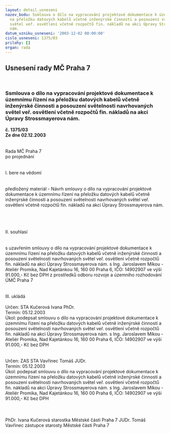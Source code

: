 ```yaml
---
layout: detail_usneseni
nazev_bodu: Ssmlouva o dílo na vypracování projektové dokumentace k územnímu řízení
  na přeložku datových kabelů včetně inženýrské činnosti a posouzení světelnosti navrhovaných
  světel veř. osvětlení včetně rozpočtů fin. nákladů na akci Úpravy Strossmayerova
  nám.
datum_vzniku_usneseni: '2003-12-02 00:00:00'
cislo_usneseni: 1375/03
prilohy: []
organ: rada
---
```

<div id="ucUsn_pList" class="usn">
	<span><h2>Usnesení rady MČ Praha 7 </h2>
<br></span><div class="standBody">
<span><h3>Ssmlouva o dílo na vypracování projektové dokumentace k územnímu řízení na přeložku datových kabelů včetně inženýrské činnosti a posouzení světelnosti navrhovaných světel veř. osvětlení včetně rozpočtů fin. nákladů na akci Úpravy Strossmayerova nám.</h3></span><div class="center">
		<strong>č. 1375/03</strong><br>
	</div>
<div class="center">
		<strong>Ze dne 02.12.2003</strong><br><br>
	</div>
<br>Rada MČ Praha 7<br>po projednání<br><br><br>I.	bere na vědomí<br><br> <br>předložený materiál - Návrh smlouvy o dílo na vypracování projektové dokumentace k územnímu řízení na přeložku datových kabelů včetně inženýrské činnosti a posouzení světelnosti navrhovaných světel veř. osvětlení včetně rozpočtů fin. nákladů na akci Úpravy Strossmayerova nám.<br><br><br><br><br>II.	souhlasí <br><br><br>s uzavřením smlouvy o dílo na vypracování projektové dokumentace k územnímu řízení na přeložku datových kabelů včetně inženýrské činnosti a posouzení světelnosti navrhovaných světel veř. osvětlení včetně rozpočtů fin. nákladů na akci Úpravy Strossmayerova nám. s  Ing. Jaroslavem Míkou - Ateliér Promika, Nad Kajetánkou 16, 160 00 Praha 6, IČO: 14902907 ve výši 91.000,- Kč bez DPH z prostředků odboru rozvoje a územního rozhodování ÚMČ Praha 7<br><br><br>III.	ukládá <br><br>Určen:	STA Kučerová Ivana PhDr.<br>Termín: 05.12.2003<br>Úkol:	podepsat smlouvu o dílo na vypracování projektové dokumentace k územnímu řízení na přeložku datových kabelů včetně inženýrské činnosti a posouzení světelnosti navrhovaných světel veř. osvětlení včetně rozpočtů fin. nákladů na akci Úpravy Strossmayerova nám. s  Ing. Jaroslavem Míkou - Ateliér Promika, Nad Kajetánkou 16, 160 00 Praha 6, IČO: 14902907 ve výši 91.000,- Kč bez DPH<br> <br> <br>Určen:	ZAS STA Vavřinec Tomáš JUDr.<br>Termín: 05.12.2003<br>Úkol:	podepsat smlouvu o dílo na vypracování projektové dokumentace k územnímu řízení na přeložku datových kabelů včetně inženýrské činnosti a posouzení světelnosti navrhovaných světel veř. osvětlení včetně rozpočtů fin. nákladů na akci Úpravy Strossmayerova nám. s  Ing. Jaroslavem Míkou - Ateliér Promika, Nad Kajetánkou 16, 160 00 Praha 6, IČO: 14902907 ve výši 91.000,- Kč bez DPH<br> <br>         <br>	<br>PhDr. Ivana Kučerová starostka Městské části Praha 7	 JUDr. Tomáš Vavřinec zástupce starosty Městské části Praha 7<br>	<br><br>
</div>
</div>